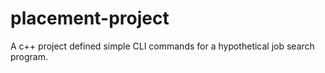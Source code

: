 # placement-project
A c++ project defined simple CLI commands for a hypothetical job search program.
